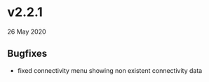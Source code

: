 # v2.2.1

26 May 2020

## Bugfixes

- fixed connectivity menu showing non existent connectivity data
